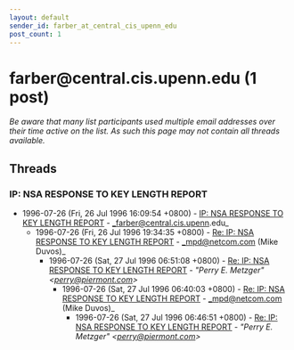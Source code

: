 ```yaml
---
layout: default
sender_id: farber_at_central_cis_upenn_edu
post_count: 1
---
```


# farber<span>@</span>central.cis.upenn.edu (1 post)

_Be aware that many list participants used multiple email addresses over their time active on the list. As such this page may not contain all threads available._

## Threads

### IP: NSA RESPONSE TO KEY LENGTH REPORT
+ 1996-07-26 (Fri, 26 Jul 1996 16:09:54 +0800) - [IP: NSA RESPONSE TO KEY LENGTH REPORT](/archive/1996/07/9160cda7fd45d9ce1891683b07b66a2bfbf81f2d508d5e33c0470ea08e88588c) - _farber@central.cis.upenn.edu_
  + 1996-07-26 (Fri, 26 Jul 1996 19:34:35 +0800) - [Re: IP: NSA RESPONSE TO KEY LENGTH REPORT](/archive/1996/07/9e7052a784416c98369ab40c97224cd371c8867b53c98448be15ecfb6f9c2cec) - _mpd@netcom.com (Mike Duvos)_
    + 1996-07-26 (Sat, 27 Jul 1996 06:51:08 +0800) - [Re: IP: NSA RESPONSE TO KEY LENGTH REPORT](/archive/1996/07/24f33ff53057a7fc99104ada16167b80cbdeca0cdb1ff81f5332334c6772194e) - _"Perry E. Metzger" \<perry@piermont.com\>_
      + 1996-07-26 (Sat, 27 Jul 1996 06:40:03 +0800) - [Re: IP: NSA RESPONSE TO KEY LENGTH REPORT](/archive/1996/07/01aba0c3d2247ca3afd51856e83f0184773ce729b95379f44f019cf18c22ceca) - _mpd@netcom.com (Mike Duvos)_
        + 1996-07-26 (Sat, 27 Jul 1996 06:46:51 +0800) - [Re: IP: NSA RESPONSE TO KEY LENGTH REPORT](/archive/1996/07/142d2048644b15068543fa8061455511992326e9b4f64adb0a9303687fe65655) - _"Perry E. Metzger" \<perry@piermont.com\>_

